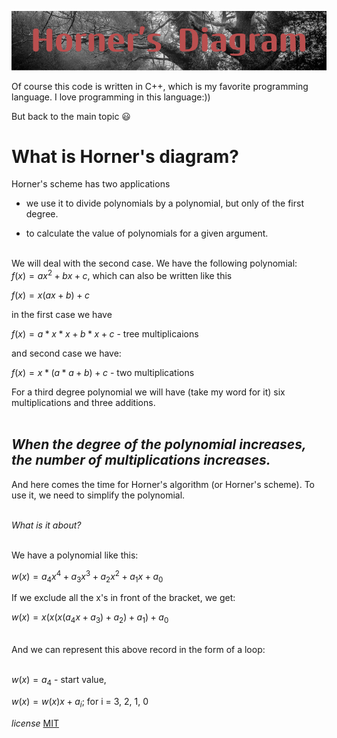 
![alt text](HornerDiagram.png)

Of course this code is written in C++, which is my favorite programming language. I love programming in this language:))

But back to the main topic :smiley:


**What is Horner's diagram?**
==
Horner's scheme has two applications<br />

- we use it to divide polynomials by a polynomial, but only of the first degree.

- to calculate the value of polynomials for a given argument.<br /><br />

We will deal with the second case. We have the following polynomial:<br />
$`f(x) = ax^2 + bx + c`$, which can also be written like this

$`f(x) = x(ax + b) + c`$

in the first case we have

$f(x) = a * x * x + b * x + c$  - tree multiplicaions

and second case we have:

$`f(x) = x * (a * a + b) + c`$ - two multiplications
 
For a third degree polynomial we will have (take my word 
for it) six multiplications and three additions.<br><br>

***When the degree of the polynomial increases, the number of multiplications increases.***
--

And here comes the time for Horner's algorithm (or Horner's scheme). To use it, we need to simplify the polynomial.<br><br>

*What is it about?*<br><br>

We have a polynomial like this:

$`w(x) = a_4x^4 + a_3x^3 + a_2x^2 + a_1x + a_0`$


If we exclude all the x's in front of the bracket, we get:

$`w(x) = x(x(x(a_4x + a_3) + a_2) + a_1) + a_0`$
<br><br>

And we can represent this above record in the form of a loop:
<br><br>


$`w(x) = a_4`$ - start value,

$`w(x) = w(x)x + a_i`$;  for  i = 3,  2,  1,  0


*license* 
[MIT](https://choosealicense.com/licenses/mit/)
